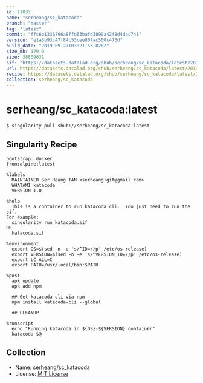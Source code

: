 ```yaml
---
id: 11033
name: "serheang/sc_katacoda"
branch: "master"
tag: "latest"
commit: "ffc6b1336796a8ffd63bafd3899a42f8d4dac741"
version: "e1a3b93c47f84c53cee807ac500c473d"
build_date: "2019-09-27T03:21:53.820Z"
size_mb: 179.0
size: 38809631
sif: "https://datasets.datalad.org/shub/serheang/sc_katacoda/latest/2019-09-27-ffc6b133-e1a3b93c/e1a3b93c47f84c53cee807ac500c473d.sif"
url: https://datasets.datalad.org/shub/serheang/sc_katacoda/latest/2019-09-27-ffc6b133-e1a3b93c/
recipe: https://datasets.datalad.org/shub/serheang/sc_katacoda/latest/2019-09-27-ffc6b133-e1a3b93c/Singularity
collection: serheang/sc_katacoda
---
```


# serheang/sc_katacoda:latest

```bash
$ singularity pull shub://serheang/sc_katacoda:latest
```

## Singularity Recipe

```singularity
bootstrap: docker
from:alpine:latest

%labels
  MAINTAINER Ser Heang TAN <serheang+git@gmail.com>
  WHATAMI katacoda
  VERSION 1.0

%help
  This is a container to run katacoda cli.  You just need to run the sif.  
For example:
  singularity run katacoda.sif
OR
  katacoda.sif

%environment
  export OS=$(sed -n -e 's/^ID=//p' /etc/os-release)
  export VERSION=$(sed -n -e 's/^VERSION_ID=//p' /etc/os-release)
  export LC_ALL=C
  export PATH=/usr/local/bin:$PATH

%post
  apk update
  apk add npm

  ## Get katacoda-cli via npm
  npm install katacoda-cli --global

  ## CLEANUP

%runscript
  echo "Running katacoda in ${OS}-${VERSION} container"
  katacoda $@
```

## Collection

 - Name: [serheang/sc_katacoda](https://github.com/serheang/sc_katacoda)
 - License: [MIT License](https://api.github.com/licenses/mit)

